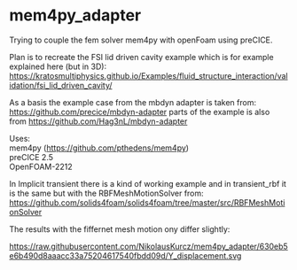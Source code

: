 # mem4py_adapter

Trying to couple the fem solver mem4py with openFoam using preCICE.    
  

Plan is to recreate the FSI lid driven cavity example which is for example explained here (but in 3D):   
https://kratosmultiphysics.github.io/Examples/fluid_structure_interaction/validation/fsi_lid_driven_cavity/

As a basis the example case from the mbdyn adapter is taken from:  
https://github.com/precice/mbdyn-adapter parts of the example is also from https://github.com/Hag3nL/mbdyn-adapter


Uses:   
mem4py (https://github.com/pthedens/mem4py)  
preCICE 2.5  
OpenFOAM-2212  


In Implicit transient there is a kind of working example and in transient_rbf it is the same but with the RBFMeshMotionSolver from: https://github.com/solids4foam/solids4foam/tree/master/src/RBFMeshMotionSolver  

The results with the fiffernet mesh motion ony differ slightly:   

https://raw.githubusercontent.com/NikolausKurcz/mem4py_adapter/630eb5e6b490d8aaacc33a75204617540fbdd09d/Y_displacement.svg
